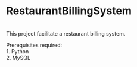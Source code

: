 # RestaurantBillingSystem
<br>
This project facilitate a restaurant billing system.
<br>
<p>Prerequisites required:
<br>
1. Python
<br>
2. MySQL </p>
